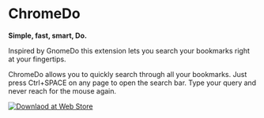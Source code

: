ChromeDo
========

**Simple, fast, smart, Do.**

Inspired by GnomeDo this extension lets you search your bookmarks right at your fingertips.

ChromeDo allows you to quickly search through all your bookmarks. Just press Ctrl+SPACE on any page to open the search bar. Type your query and never reach for the mouse again.

[![Downlaod at Web Store][webstore]][1]

[1]: https://chrome.google.com/webstore/detail/chromedo/fahikcmnjgmkgcjcigmkodmfcchgncgj
[webstore]: https://developer.chrome.com/webstore/images/ChromeWebStore_Badge_v2_206x58.png
